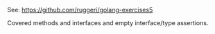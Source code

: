See: https://github.com/ruggeri/golang-exercises5

Covered methods and interfaces and empty interface/type assertions.
